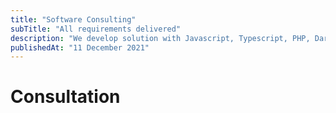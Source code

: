 ```yaml
---
title: "Software Consulting"
subTitle: "All requirements delivered"
description: "We develop solution with Javascript, Typescript, PHP, Dart, Go, React, NodeJS, NextJS, Laravel, Flutter Framework"
publishedAt: "11 December 2021"
---
```


# Consultation
